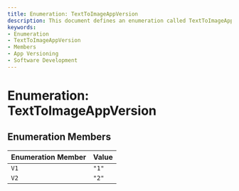 ```yaml
---
title: Enumeration: TextToImageAppVersion
description: This document defines an enumeration called TextToImageAppVersion, outlining its available members and associated values for different application versions.
keywords:
- Enumeration
- TextToImageAppVersion
- Members
- App Versioning
- Software Development
---
```


# Enumeration: TextToImageAppVersion

## Enumeration Members

| Enumeration Member | Value |
| ------ | ------ |
| `V1` | `"1"` |
| `V2` | `"2"` |
